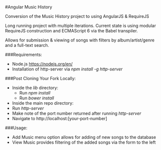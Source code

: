 #Angular Music History

Conversion of the Music History project to using AngularJS & RequireJS

Long running project with multiple iterations.  Current state is using modular RequireJS construction and ECMAScript 6 via the Babel transpiler.

Allows for submission & viewing of songs with filters by album/artist/genre and a full-text search.

###Requirements:
- Node.js https://nodejs.org/en/
- Installation of http-server via _npm install -g http-server_

###Post Cloning Your Fork Locally:
- Inside the _lib_ directory:
  - Run _npm install_
  - Run _bower install_
- Inside the main repo directory:
 - Run _http-server_
 - Make note of the port number returned after running _http-server_
- Navigate to http://localhost:[your-port-number]

###Usage:
- Add Music menu option allows for adding of new songs to the database
- View Music provides filtering of the added songs via the form to the left